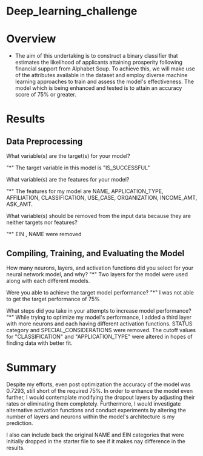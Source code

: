 # Deep_learning_challenge


# Overview 

* The aim of this undertaking is to construct a binary classifier that estimates the likelihood of applicants attaining prosperity following financial support from Alphabet Soup. To achieve this, we will make use of the attributes available in the dataset and employ diverse machine learning approaches to train and assess the model's effectiveness. The model which is being enhanced and tested is to attain an accuracy score of 75% or greater. 


# Results

## Data Preprocessing

What variable(s) are the target(s) for your model?

"*" The target variable in this model is "IS_SUCCESSFUL"

What variable(s) are the features for your model?

"*" The features for my model are NAME, APPLICATION_TYPE, AFFILIATION, CLASSIFICATION, USE_CASE, ORGANIZATION, INCOME_AMT, ASK_AMT.

What variable(s) should be removed from the input data because they are neither targets nor features?

"*" EIN , NAME were removed



## Compiling, Training, and Evaluating the Model

How many neurons, layers, and activation functions did you select for your neural network model, and why?
"*" Two layers for the model were used along with each different models. 

Were you able to achieve the target model performance?
"*" I was not able to get the target performance of 75%

What steps did you take in your attempts to increase model performance?
"*" While trying to optimize my model's performance, I added a third layer with more neurons and each having different activation functions. STATUS category and SPECIAL_CONSIDERATIONS were removed. The cutoff values for  "CLASSIFICATION" and "APPLICATION_TYPE" were altered in hopes of finding data with better fit. 

# Summary

Despite my efforts, even post optimization the accuracy of the model was 0.7293, still short of the required 75%. 
In order to enhance the model even further, I would contemplate modifying the dropout layers by adjusting their rates or eliminating them completely. Furthermore, I would investigate alternative activation functions and conduct experiments by altering the number of layers and neurons within the model's architecture is my prediction.

I also can include back the original NAME and EIN categories that were initially dropped in the starter file to see if it makes nay difference in the results. 
